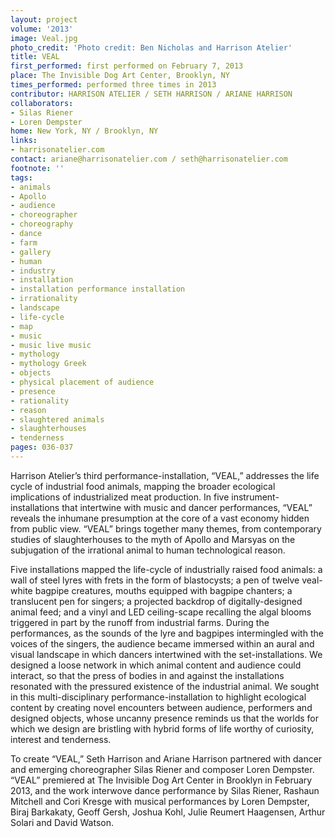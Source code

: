 ```yaml
---
layout: project
volume: '2013'
image: Veal.jpg
photo_credit: 'Photo credit: Ben Nicholas and Harrison Atelier'
title: VEAL
first_performed: first performed on February 7, 2013
place: The Invisible Dog Art Center, Brooklyn, NY
times_performed: performed three times in 2013
contributor: HARRISON ATELIER / SETH HARRISON / ARIANE HARRISON
collaborators:
- Silas Riener
- Loren Dempster
home: New York, NY / Brooklyn, NY
links:
- harrisonatelier.com
contact: ariane@harrisonatelier.com / seth@harrisonatelier.com
footnote: ''
tags:
- animals
- Apollo
- audience
- choreographer
- choreography
- dance
- farm
- gallery
- human
- industry
- installation
- installation performance installation
- irrationality
- landscape
- life-cycle
- map
- music
- music live music
- mythology
- mythology Greek
- objects
- physical placement of audience
- presence
- rationality
- reason
- slaughtered animals
- slaughterhouses
- tenderness
pages: 036-037
---
```


Harrison Atelier’s third performance-installation, “VEAL,” addresses the life cycle of industrial food animals, mapping the broader ecological implications of industrialized meat production. In five instrument-installations that intertwine with music and dancer performances, “VEAL” reveals the inhumane presumption at the core of a vast economy hidden from public view. “VEAL” brings together many themes, from contemporary studies of slaughterhouses to the myth of Apollo and Marsyas on the subjugation of the irrational animal to human technological reason.

Five installations mapped the life-cycle of industrially raised food animals: a wall of steel lyres with frets in the form of blastocysts; a pen of twelve veal-white bagpipe creatures, mouths equipped with bagpipe chanters; a translucent pen for singers; a projected backdrop of digitally-designed animal feed; and a vinyl and LED ceiling-scape recalling the algal blooms triggered in part by the runoff from industrial farms. During the performances, as the sounds of the lyre and bagpipes intermingled with the voices of the singers, the audience became immersed within an aural and visual landscape in which dancers intertwined with the set-installations. We designed a loose network in which animal content and audience could interact, so that the press of bodies in and against the installations resonated with the pressured existence of the industrial animal. We sought in this multi-disciplinary performance-installation to highlight ecological content by creating novel encounters between audience, performers and designed objects, whose uncanny presence reminds us that the worlds for which we design are bristling with hybrid forms of life worthy of curiosity, interest and tenderness.

To create “VEAL,” Seth Harrison and Ariane Harrison partnered with dancer and emerging choreographer Silas Riener and composer Loren Dempster. “VEAL” premiered at The Invisible Dog Art Center in Brooklyn in February 2013, and the work interwove dance performance by Silas Riener, Rashaun Mitchell and Cori Kresge with musical performances by Loren Dempster, Biraj Barkakaty, Geoff Gersh, Joshua Kohl, Julie Reumert Haagensen, Arthur Solari and David Watson.
